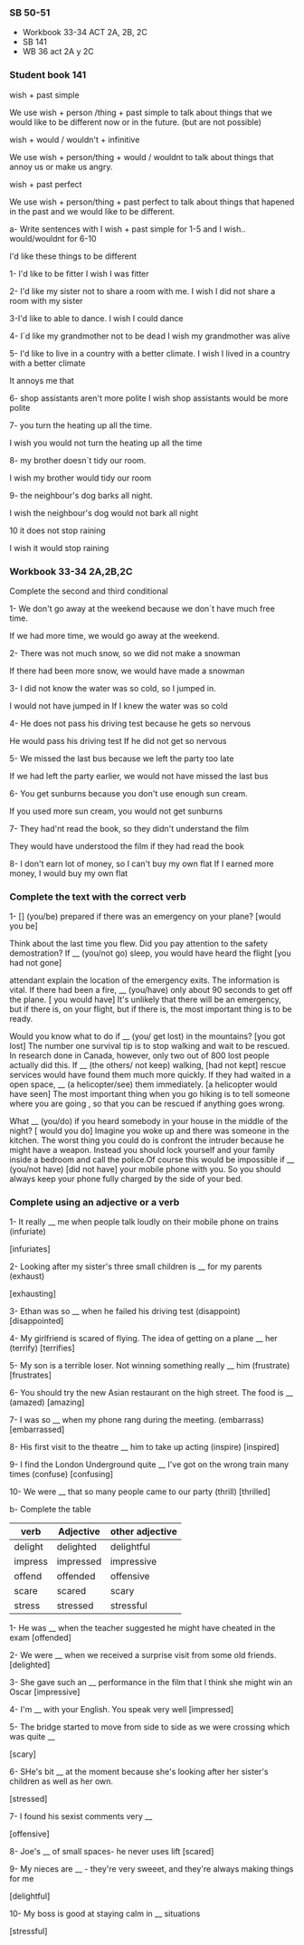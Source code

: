 ### SB 50-51

- Workbook 33-34 ACT 2A, 2B, 2C
- SB 141
- WB 36 act 2A y 2C


### Student book 141
wish + past simple

We use wish + person /thing + past simple to talk
about things that we would like to be different now or in the future.
(but are not possible)

wish + would / wouldn't + infinitive

We use wish + person/thing + would / wouldnt 
to talk about things that annoy us or make us angry.

wish + past perfect

We use wish + person/thing + past perfect to talk about things that
hapened in the past and we would like to be different.

a- Write sentences with I wish + past simple for 1-5
and I wish.. would/wouldnt for 6-10

I'd like these things to be different

1- I'd like to be fitter
I wish I was fitter

2- I'd like my sister not to share a room with me.
I wish I did not share a room with my sister

3-I'd like to able to dance.
I wish I could dance

4- I´d like my grandmother not to be dead
I wish my grandmother was alive

5- I'd like to live in a country with a better climate.
I wish I lived in a country with a better climate

It annoys me that

6- shop assistants aren't more polite
I wish shop assistants would be more polite

7- you turn the heating up all the time.

I wish you would not turn the heating up all the time

8- my brother doesn´t tidy our room.

I wish my brother would tidy our room

9- the neighbour's dog barks all night.

I wish the neighbour's dog would not bark all night

10 it does not stop raining

I wish it would stop raining

### Workbook 33-34 2A,2B,2C

Complete the second and third conditional

1- We don't go away at the weekend because
we don´t have much free time.

If we had more time, we would go away at the weekend.

2- There was not much snow, so we did not make a snowman

If there had been more snow, we would have made a snowman

3- I did not know the water was so cold, so I jumped in.

I would not have jumped in If I knew the water was so cold

4- He does not pass his driving test because he gets so nervous

He would pass his driving test If he did not get so nervous

5- We missed the last bus because we left the party too late

If we had left the party earlier, we would not have missed the last bus

6- You get sunburns because you don't use enough sun cream.

If you used more sun cream, you would not get sunburns

7- They had'nt read the book, so they didn't understand the film

They would have understood the film if they had read the book

8- I don't earn  lot of money, so I can't buy my own flat
If I earned more money, I would buy my own flat

### Complete the text with the correct verb

1- [] (you/be) prepared if there was an emergency on your plane?
[would you be]

Think about the last time you flew. Did you pay attention to the safety
demostration? If __ (you/not go) sleep, you would have heard the flight
[you had not gone]

attendant explain the location of the emergency exits.
The information is vital. If there had been a fire, 
__ (you/have) only about 90 seconds to get off the plane.
[ you would have]
It's unlikely that there will be an emergency, but if there is, on your flight,
but if there is, the most important thing is to be ready.

Would you know what to do if __ (you/ get lost) in the mountains?
[you got lost]
The number one survival tip is to stop walking and wait to be rescued.
In research done in Canada, however, only two out of 800 lost people
actually did this. If  __ (the others/ not keep) walking,
[had not kept]
rescue services would have found them much more quickly. If they had
waited in a open space, __ (a helicopter/see) them immediately.
[a helicopter would have seen]
The most important thing when you go hiking is to tell someone
where you are going , so that you can be rescued if anything goes wrong.

What __ (you/do) if you heard somebody in your house in the middle of the night?
[ would you do]
Imagine you woke up and there was someone in the kitchen.
The worst thing you could do is confront the intruder because he might
have a weapon. Instead you should lock yourself and your family inside a bedroom
and call the police.Of course this would be impossible if __ (you/not have)
[did not have]
your mobile phone with you.
So you should always keep your phone fully charged by the side of your bed.


### Complete using an adjective or a verb

1- It really  __  me when people talk loudly on their
mobile phone on trains (infuriate)

[infuriates]

2- Looking after my sister's three small children is
__ for my parents (exhaust)

[exhausting]

3- Ethan was so __ when he failed his driving test (disappoint)
[disappointed]

4- My girlfriend is scared of flying. The idea of getting
on a plane __ her (terrify)
[terrifies]

5- My son is a terrible loser. Not winning something really
__ him (frustrate)
[frustrates]

6- You should try the new Asian restaurant on the high street.
The food is __ (amazed)
[amazing]

7- I was so __ when my phone rang during the meeting. (embarrass)
[embarrassed]

8- His first visit to the theatre __ him to take up acting (inspire)
[inspired]

9- I find the London Underground quite __ 
I've got on the wrong train many times (confuse)
[confusing]

10- We were __ that so many people came to our party (thrill)
[thrilled]


b- Complete the table

| verb | Adjective | other adjective|
| ---- | --------- | ---------------|
| delight | delighted | delightful |
| impress | impressed | impressive |
|offend | offended | offensive |
| scare | scared | scary |
|stress | stressed | stressful |

1- He was __ when the teacher suggested he might have cheated in the exam
[offended]

2- We were __ when we received a surprise visit from some old friends.
[delighted]

3- She gave such an __ performance in the film that I think 
she might win an Oscar
[impressive]

4- I'm __ with your English. You speak very well 
[impressed]

5- The bridge started to move from side to side as we
were crossing which was quite __

[scary]

6- SHe's bit __ at the moment because she's looking after her sister's
children as well as her own.

[stressed]

7- I found his sexist comments very __

[offensive]

8- Joe's __ of small spaces- he never uses lift
[scared]

9- My nieces are __ - they're very sweeet, and they're always
making things for me

[delightful]

10- My boss is good at staying calm in __
situations

[stressful]
